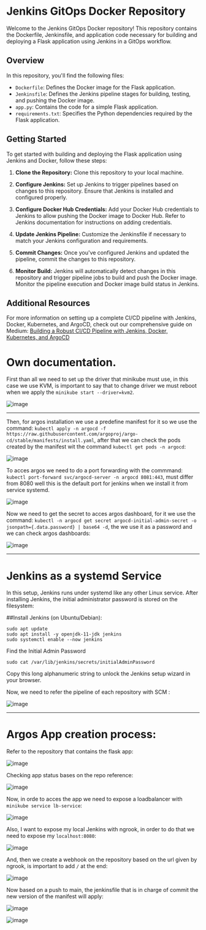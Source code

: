 # Jenkins GitOps Docker Repository

Welcome to the Jenkins GitOps Docker repository! This repository contains the Dockerfile, Jenkinsfile, and application code necessary for building and deploying a Flask application using Jenkins in a GitOps workflow.

## Overview

In this repository, you'll find the following files:

- `Dockerfile`: Defines the Docker image for the Flask application.
- `Jenkinsfile`: Defines the Jenkins pipeline stages for building, testing, and pushing the Docker image.
- `app.py`: Contains the code for a simple Flask application.
- `requirements.txt`: Specifies the Python dependencies required by the Flask application.

## Getting Started

To get started with building and deploying the Flask application using Jenkins and Docker, follow these steps:

1. **Clone the Repository:** Clone this repository to your local machine.

2. **Configure Jenkins:** Set up Jenkins to trigger pipelines based on changes to this repository. Ensure that Jenkins is installed and configured properly.

3. **Configure Docker Hub Credentials:** Add your Docker Hub credentials to Jenkins to allow pushing the Docker image to Docker Hub. Refer to Jenkins documentation for instructions on adding credentials.

4. **Update Jenkins Pipeline:** Customize the Jenkinsfile if necessary to match your Jenkins configuration and requirements.

5. **Commit Changes:** Once you've configured Jenkins and updated the pipeline, commit the changes to this repository.

6. **Monitor Build:** Jenkins will automatically detect changes in this repository and trigger pipeline jobs to build and push the Docker image. Monitor the pipeline execution and Docker image build status in Jenkins.

## Additional Resources

For more information on setting up a complete CI/CD pipeline with Jenkins, Docker, Kubernetes, and ArgoCD, check out our comprehensive guide on Medium:
[Building a Robust CI/CD Pipeline with Jenkins, Docker, Kubernetes, and ArgoCD](https://medium.com/@sameeradissanayaka/building-a-robust-ci-cd-pipeline-with-jenkins-docker-kubernetes-and-argocd-bdcc15a31a2f)

# Own documentation. 
First than all we need to set up the driver that minikube must use, in this case we use KVM, is important to say that to change driver we must reboot when we apply the  `minikube start --driver=kvm2`.

![image](https://github.com/user-attachments/assets/e4c9a4e0-2b12-4bb0-9bb3-923e1c17c928)

---
Then, for argos installation we use a predefine manifest for it so we use the command: `kubectl apply -n argocd -f https://raw.githubusercontent.com/argoproj/argo-cd/stable/manifests/install.yaml`, after that we can check the pods created by the manifest wit the command `kubectl get pods -n argocd`:

![image](https://github.com/user-attachments/assets/dc756909-4958-4e72-9d14-4930ee5135e2)

To acces argos we need to do a port forwarding with the commmand: `kubectl port-forward svc/argocd-server -n argocd 8081:443`,  must differ from 8080 well this is the default port for jenkins when we install it from  service systemd.

![image](https://github.com/user-attachments/assets/d82d7714-e30f-4a17-be98-fdf10444815b)

Now we need to get the secret to acces argos dashboard,  for it we use the command: `kubectl -n argocd get secret argocd-initial-admin-secret -o jsonpath={.data.password} | base64 -d`,  the we use it as a password and we can check argos dashboards:

![image](https://github.com/user-attachments/assets/7f274b83-4256-4bcc-ae05-3ca276804b06)

---
# Jenkins as a systemd Service

In this setup, Jenkins runs under systemd like any other Linux service. After installing Jenkins, the initial administrator password is stored on the filesystem:

##Install Jenkins (on Ubuntu/Debian):
```
sudo apt update
sudo apt install -y openjdk-11-jdk jenkins
sudo systemctl enable --now jenkins
```
Find the Initial Admin Password

`sudo cat /var/lib/jenkins/secrets/initialAdminPassword`

Copy this long alphanumeric string to unlock the Jenkins setup wizard in your browser.

Now, we need to refer the pipeline of each repository with SCM :

![image](https://github.com/user-attachments/assets/f9e74ec2-2f36-49c7-8ccc-f3d3e1ad5806)

---
# Argos App creation process: 

Refer to the repository that contains the flask app: 

![image](https://github.com/user-attachments/assets/929cd8c8-24eb-4f23-9647-f28ae522bf79)

Checking app status bases on the repo reference:

![image](https://github.com/user-attachments/assets/45abd40c-339e-423a-9b4b-1bde5208f8b8)

Now, in orde to acces the app we need to expose a loadbalancer with `minikube service lb-service`:

![image](https://github.com/user-attachments/assets/fb65b0ba-ab13-4d3a-96c1-3a5c0c7b4922)

Also, I want to expose my local Jenkins with ngrook, in order to do that we need to expose my `localhost:8080`: 

![image](https://github.com/user-attachments/assets/d3dddd99-98f6-4e1b-818f-0a475a38a57b)

And, then we create a webhook on the repository based on the url given by ngrook,  is important to add `/` at the end:

![image](https://github.com/user-attachments/assets/4f7ef584-24f6-44ed-94ec-0494dd097597)

Now based on a push to main, the jenkinsfile that is in charge of commit the new version of the manifest will apply:

![image](https://github.com/user-attachments/assets/2d28c804-e370-4ef5-9d0c-bb5e4061610a)

![image](https://github.com/user-attachments/assets/915312fe-a207-47c7-9dc1-4a9efb8a2b0c)

